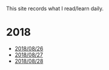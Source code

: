 This site records what I read/learn daily.

# 2018

- [2018/08/26](2018-08-26.md)
- [2018/08/27](2018-08-27.md)
- [2018/08/28](2018-08-28.md)